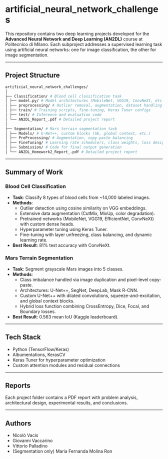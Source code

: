 # artificial_neural_network_challenges

This repository contains two deep learning projects developed for the **Advanced Neural Network and Deep Learning (AN2DL)** course at Politecnico di Milano. Each subproject addresses a supervised learning task using artificial neural networks: one for image classification, the other for image segmentation.

---

## Project Structure

```bash
artificial_neural_network_challenges/
│
├── Classification/ # Blood cell classification task
│ ├── model.py/ # Model architectures (MobileNet, VGG19, ConvNeXt, etc.)
│ ├── preprocessing/ # Outlier removal, augmentation, dataset handling
│ ├── train/ # Training scripts, fine-tuning, Keras Tuner configs
│ ├── test/ # Inference and evaluation code
│ └── AN2DL_Report_.pdf # Detailed project report
│
├── Segmentation/ # Mars terrain segmentation task
│ ├── Models/ # U-Net++, custom blocks (SE, global context, etc.)
│ ├── PreProcessing/ # Augmentation, copy-paste balancing
│ ├── FineTuning/ # Learning rate schedulers, class weights, loss design
│ ├── Submission/ # Code for final output generation
│ └── AN2DL_Homework2_Report_.pdf # Detailed project report
```


---

## Summary of Work

### Blood Cell Classification

- **Task**: Classify 8 types of blood cells from ~14,000 labeled images.
- **Methods**:
  - Outlier detection using cosine similarity on VGG embeddings.
  - Extensive data augmentation (CutMix, MixUp, color degradation).
  - Pretrained networks (MobileNet, VGG19, EfficientNet, ConvNeXt) with custom dense heads.
  - Hyperparameter tuning using Keras Tuner.
  - Fine-tuning with layer unfreezing, class balancing, and dynamic learning rate.
- **Best Result**: 81% test accuracy with ConvNeXt.

### Mars Terrain Segmentation

- **Task**: Segment grayscale Mars images into 5 classes.
- **Methods**:
  - Class imbalance handled via image duplication and pixel-level copy-paste.
  - Architectures: U-Net++, SegNet, DeepLab, Mask R-CNN.
  - Custom U-Net++ with dilated convolutions, squeeze-and-excitation, and global context blocks.
  - Hybrid loss function combining CrossEntropy, Dice, Focal, and Boundary losses.
- **Best Result**: 0.563 mean IoU (Kaggle leaderboard).

---

## Tech Stack

- Python (TensorFlow/Keras)
- Albumentations, KerasCV
- Keras Tuner for hyperparameter optimization
- Custom attention modules and residual connections

---

## Reports

Each project folder contains a PDF report with problem analysis, architectural design, experimental results, and conclusions.

---

## Authors

- Nicolò Vacis  
- Giovanni Vaccarino  
- Vittorio Palladino  
- (Segmentation only) Maria Fernanda Molina Ron